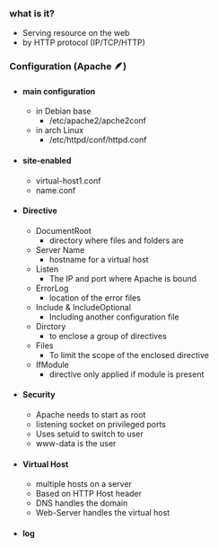 ### what  is it?
- Serving resource on the web
- by HTTP protocol (IP/TCP/HTTP)


### Configuration (Apache 🪶)
- #### main configuration 
	- in Debian base 
		-  /etc/apache2/apche2conf
	- in arch Linux
		- /etc/httpd/conf/httpd.conf
- #### site-enabled
	- virtual-host1.conf
	- name.conf
- #### Directive
	- DocumentRoot
		- directory where files and folders are
	- Server Name
		- hostname for a virtual host
	-  Listen 
		- The IP and port where Apache is bound
	- ErrorLog
		- location of the error files
	- Include & IncludeOptional
		- Including another configuration file
	- Dirctory
		- to enclose a group of directives
	- Files
		- To limit the scope of the enclosed directive
	-  IfModule 
		- directive only applied if module is present
- #### Security
	-  Apache needs to start as root
	- listening socket on privileged ports
	- Uses setuid to switch to user
	- www-data is the user
- #### Virtual Host
	- multiple hosts on a server
	- Based on HTTP Host header
	- DNS handles the domain
	- Web-Server handles the virtual host
- #### log